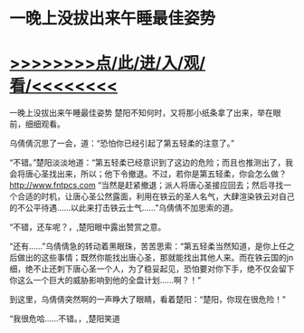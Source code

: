 # 一晚上没拔出来午睡最佳姿势

# <a href="https://github.com/dangole/dfs/issues/1">>>>>>>>>点/此/进/入/观/看/<<<<<<<<</a>

一晚上没拔出来午睡最佳姿势
楚阳不知何时，又将那小纸条拿了出来，举在眼前，细细观看。

乌倩倩沉思了一会，道：“恐怕你已经引起了第五轻柔的注意了。”

“不错。”楚阳淡淡地道：“第五轻柔已经意识到了这边的危险；而且也推测出了，我会将唐心圣找出来，所以；他下令撤退。不过，若你是第五轻柔，你会怎么做？
http://www.fntpcs.com
“当然是赶紧撤退；派人将唐心圣接应回去；然后寻找一个合适的时机，让唐心圣公然露面，利用在铁云的圣人名气，大肆渲染铁云对自己的不公平待遇……以此来打击铁云士气……”乌倩倩不加思索的道。

“不错，还车呢？，,楚阳眼中露出赞赏之意。

“还有……”乌倩倩急的转动着黑眼珠，苦苦思索：“第五轻柔当然知道，是你上任之后做出的这些事情；既然你能找出唐心圣，那就能找出其他人来。而在铁云国的jn细，绝不止还刺下唐心圣一个人，为了稳妥起见，恐怕要对你下手，绝不仅会留下你这么一个巨大的威胁影响到他的全盘计划……啊？！”

到这里，乌倩倩突然啊的一声睁大了眼睛，看着楚阳：“楚阳，你现在很危险！”

“我很危哈……不错。，,楚阳笑道
